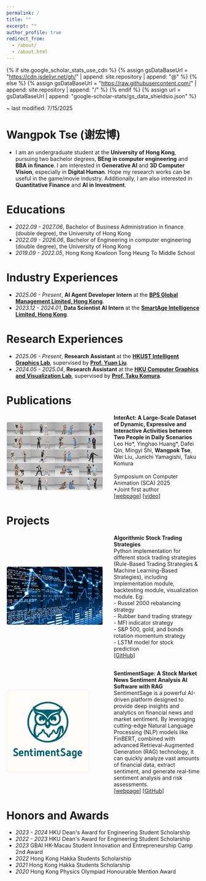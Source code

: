 ```yaml
---
permalink: /
title: ""
excerpt: ""
author_profile: true
redirect_from: 
  - /about/
  - /about.html
---
```


{% if site.google_scholar_stats_use_cdn %}
{% assign gsDataBaseUrl = "https://cdn.jsdelivr.net/gh/" | append: site.repository | append: "@" %}
{% else %}
{% assign gsDataBaseUrl = "https://raw.githubusercontent.com/" | append: site.repository | append: "/" %}
{% endif %}
{% assign url = gsDataBaseUrl | append: "google-scholar-stats/gs_data_shieldsio.json" %}

<span class='anchor' id='about-me'></span>

~ last modified: 7/15/2025

# Wangpok Tse (谢宏博)
- I am an undergraduate student at the **University of Hong Kong**, pursuing two bachelor degrees, **BEng in computer engineering** and **BBA in finance**. I am interested in **Generative AI** and **3D Computer Vision**, especially in **Digital Human**. Hope my research works can be useful in the game/movie industry. Additionally, I am also interested in **Quantitative Finance** and **AI in Investment**.


# Educations
- *2022.09 - 2027.06*, Bachelor of Business Administration in finance (double degree), the University of Hong Kong
- *2022.09 - 2026.06*, Bachelor of Engineering in computer engineering (double degree), the University of Hong Kong
- *2019.09 - 2022.05*, Hong Kong Kowloon Tong Heung To Middle School

# Industry Experiences
- *2025.06 - Present*, **AI Agent Developer Intern** at the [**BPS Global Management Limited, Hong Kong**](https://bps-group.net/en/).
- *2023.12 - 2024.01*, **Data Scientist AI Intern** at the [**SmartAge Intelligence Limited, Hong Kong**](https://smart-age.net/eng/).

# Research Experiences
- *2025.06 - Present*, **Research Assistant** at the [**HKUST Intelligent Graphics Lab**](https://github.com/IGL-HKUST), supervised by [**Prof. Yuan Liu**](https://liuyuan-pal.github.io/).
- *2024.05 - 2025.04*, **Research Assistant** at the [**HKU Computer Graphics and Visualization Lab**](https://hku-cg.github.io/), supervised by [**Prof. Taku Komura**](https://i.cs.hku.hk/~taku/).


# Publications

<div style="display: flex; align-items: center; margin-bottom: 30px;">
  <div style="flex: 0.5; margin-right: 30px; min-width: 250px;">
    <img src="/images/interact.jpg" alt="InterAct Dataset" style="width: 100%; border: 1px solid #eee; border-radius: 4px;">
  </div>
  <div style="flex: 2;">
    <strong>InterAct: A Large-Scale Dataset of Dynamic, Expressive and Interactive Activities between Two People in Daily Scenarios</strong><br>
    Leo Ho*, Yinghao Huang*, Dafei Qin, Mingyi Shi, <strong>Wangpok Tse</strong>, Wei Liu, Junichi Yamagishi, Taku Komura<br>
    <br>
    Symposium on Computer Animation (SCA) 2025<br>
    *Joint first author<br>
    [<a href="https://hku-cg.github.io/interact/">webpage</a>] [<a href="https://www.youtube.com/watch?v=CYY6ghLdXJY">video</a>]
  </div>
</div>


# Projects

<div style="display: flex; align-items: center; margin-bottom: 30px;">
  <div style="flex: 0.5; margin-right: 30px; min-width: 250px;">
    <img src="/images/stock.jpeg" alt="Qfin" style="width: 100%; border: 1px solid #eee; border-radius: 4px;">
  </div>
  <div style="flex: 2;">
    <strong>Algorithmic Stock Trading Strategies</strong><br>
    Python implementation for different stock trading strategies (Rule-Based Trading Strategies & Machine Learning-Based Strategies), including implementation module, backtesting module, visualization module. Eg:<br>
    - Russel 2000 rebalancing strategy <br>
    - Rubber band trading strategy <br>
    - MFI indicator strategy <br>
    - S&P 500, gold, and bonds rotation momentum strategy <br>
    - LSTM model for stock prediction <br>
    [<a href="https://github.com/JerryTseee/Quantitative_Finance_Trading_Strategies.git">GitHub</a>]
  </div>
</div>

<div style="display: flex; align-items: center; margin-bottom: 30px;">
  <div style="flex: 0.5; margin-right: 30px; min-width: 250px;">
    <img src="/images/logo.png" alt="Qfin" style="width: 85%; height: auto; border: 1px solid #eee; border-radius: 4px;">
  </div>
  <div style="flex: 2;">
    <strong>SentimentSage: A Stock Market News Sentiment Analysis AI Software with RAG</strong><br>
    SentimentSage is a powerful AI-driven platform designed to provide deep insights and analytics on financial news and market sentiment. By leveraging cutting-edge Natural Language Processing (NLP) models like FinBERT, combined with advanced Retrieval-Augmented Generation (RAG) technology, it can quickly analyze vast amounts of financial data, extract sentiment, and generate real-time sentiment analysis and risk assessments. <br>
    [<a href="https://sentimentsage-marketnewssentimentanalysiswithrag-nrgktn4pk5dvw.streamlit.app/">webpage</a>] [<a href="https://github.com/JerryTseee/SentimentSage-market_news_sentiment_analysis_with_RAG.git">GitHub</a>]
  </div>
</div>

# Honors and Awards
- *2023 - 2024* HKU Dean's Award for Engineering Student Scholarship
- *2022 - 2023* HKU Dean's Award for Engineering Student Scholarship
- *2023* GBAI HK-Macau Student Innovation and Entrepreneurship Camp 2nd Award
- *2022* Hong Kong Hakka Students Scholarship
- *2021* Hong Kong Hakka Students Scholarship
- *2020* Hong Kong Physics Olympiad Honourable Mention Award
